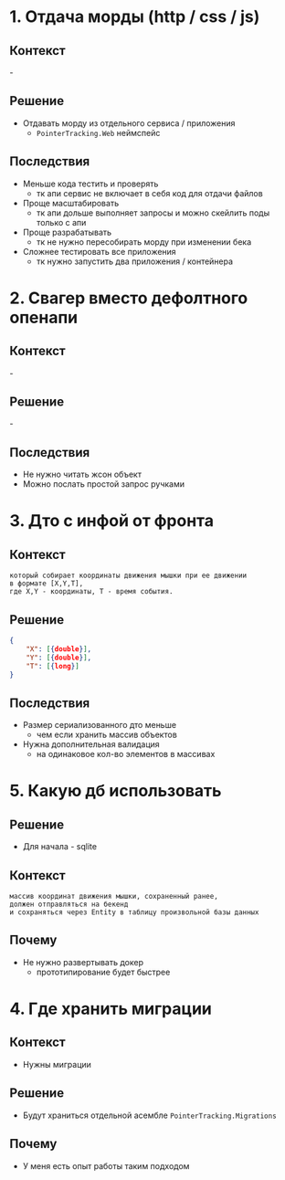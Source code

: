 # 1. Отдача морды (http / css / js)
## Контекст
\-
## Решение
- Отдавать морду из отдельного сервиса / приложения
    - `PointerTracking.Web` неймспейс
## Последствия
- Меньше кода тестить и проверять
    - тк апи сервис не включает в себя код для отдачи файлов
- Проще масштабировать
    - тк апи дольше выполняет запросы и можно скейлить поды только с апи
- Проще разрабатывать
    - тк не нужно пересобирать морду при изменении бека
- Сложнее тестировать все приложения
    - тк нужно запустить два приложения / контейнера


# 2. Свагер вместо дефолтного опенапи
## Контекст
\-
## Решение
\-
## Последствия
- Не нужно читать жсон объект
- Можно послать простой запрос ручками

# 3. Дто с инфой от фронта
## Контекст
```
который собирает координаты движения мышки при ее движении
в формате [X,Y,T],
где X,Y - координаты, T - время события.
```
## Решение
```json
{
    "X": [{double}],
    "Y": [{double}],
    "T": [{long}]
}
```
## Последствия
- Размер сериализованного дто меньше
    - чем если хранить массив объектов
- Нужна дополнительная валидация
    - на одинаковое кол-во элементов в массивах

# 5. Какую дб использовать
## Решение
- Для начала - sqlite
## Контекст
```
массив координат движения мышки, сохраненный ранее,
должен отправляться на бекенд
и сохраняться через Entity в таблицу произвольной базы данных
```
## Почему
- Не нужно развертывать докер
  - прототипирование будет быстрее
    

# 4. Где хранить миграции
## Контекст
- Нужны миграции
## Решение
- Будут храниться отдельной асембле `PointerTracking.Migrations`
## Почему
- У меня есть опыт работы таким подходом